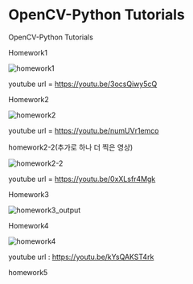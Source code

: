 # OpenCV-Python Tutorials
OpenCV-Python Tutorials

Homework1

![homework1](https://github.com/user-attachments/assets/6a9c24b3-dec4-47de-9c54-5d87c3a54175)

youtube url = https://youtu.be/3ocsQiwy5cQ

Homework2 

![homework2](https://github.com/user-attachments/assets/8f10a5a9-10a9-4b7a-9765-4955fed6ae82)

youtube url = https://youtu.be/numUVr1emco

homework2-2(추가로 하나 더 찍은 영상)

![homework2-2](https://github.com/user-attachments/assets/454335e8-ba56-45ea-a4f3-20fa5c49206b)

youtube url = https://youtu.be/0xXLsfr4Mgk

Homework3

![homework3_output](https://github.com/user-attachments/assets/09cb790b-e32e-4e5f-bcf2-e1769fbe16b3)

Homework4

![homework4](https://github.com/user-attachments/assets/7c789c85-c9c3-450d-940d-c9e4b956a4ab)

youtube url : https://youtu.be/kYsQAKST4rk 

homework5


